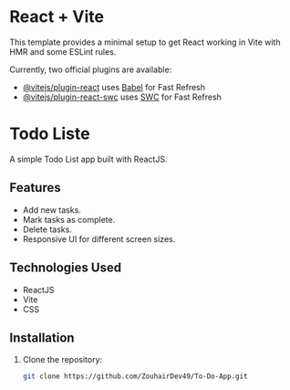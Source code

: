 # React + Vite

This template provides a minimal setup to get React working in Vite with HMR and some ESLint rules.

Currently, two official plugins are available:

- [@vitejs/plugin-react](https://github.com/vitejs/vite-plugin-react/blob/main/packages/plugin-react/README.md) uses [Babel](https://babeljs.io/) for Fast Refresh
- [@vitejs/plugin-react-swc](https://github.com/vitejs/vite-plugin-react-swc) uses [SWC](https://swc.rs/) for Fast Refresh

# Todo Liste

A simple Todo List app built with ReactJS.

## Features
- Add new tasks.
- Mark tasks as complete.
- Delete tasks.
- Responsive UI for different screen sizes.

## Technologies Used
- ReactJS
- Vite
- CSS

## Installation

1. Clone the repository:
   ```bash
   git clone https://github.com/ZouhairDev49/To-Do-App.git
